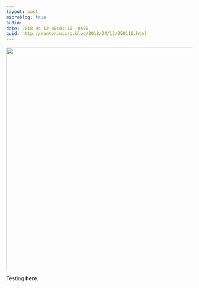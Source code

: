 ```yaml
---
layout: post
microblog: true
audio: 
date: 2018-04-12 00:01:10 -0500
guid: http://manton.micro.blog/2018/04/12/050110.html
---
```

<a href="http://manton.micro.blog/uploads/2018/f6b1336c72.jpg"><img src="http://manton.micro.blog/uploads/2018/f6b1336c72.jpg" width="600" height="591" style="height: auto;" class="sunlit_image" /></a>

Testing **here**.

